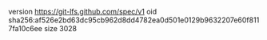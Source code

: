 version https://git-lfs.github.com/spec/v1
oid sha256:af526e2bd63dc95cb962d8dd4782ea0d501e0129b9632207e60f8117fa10c6ee
size 3028

